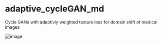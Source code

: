 # adaptive_cycleGAN_md
Cycle GANs with adaptivly weighted texture loss for domain shift of medical images

![image](https://github.com/natalyasegal/adaptive_cycleGAN_md/assets/71938116/b9cfcdd2-cdbe-4109-a9c6-3eb127d507d4)



